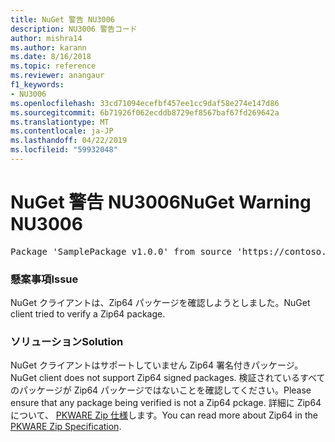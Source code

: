 ```yaml
---
title: NuGet 警告 NU3006
description: NU3006 警告コード
author: mishra14
ms.author: karann
ms.date: 8/16/2018
ms.topic: reference
ms.reviewer: anangaur
f1_keywords:
- NU3006
ms.openlocfilehash: 33cd71094ecefbf457ee1cc9daf58e274e147d86
ms.sourcegitcommit: 6b71926f062ecddb8729ef8567baf67fd269642a
ms.translationtype: MT
ms.contentlocale: ja-JP
ms.lasthandoff: 04/22/2019
ms.locfileid: "59932048"
---
```

# <a name="nuget-warning-nu3006"></a><span data-ttu-id="14c0a-103">NuGet 警告 NU3006</span><span class="sxs-lookup"><span data-stu-id="14c0a-103">NuGet Warning NU3006</span></span>

<pre>Package 'SamplePackage v1.0.0' from source 'https://contoso.com/index.json': Signed Zip64 packages are not supported.</pre>

### <a name="issue"></a><span data-ttu-id="14c0a-104">懸案事項</span><span class="sxs-lookup"><span data-stu-id="14c0a-104">Issue</span></span>

<span data-ttu-id="14c0a-105">NuGet クライアントは、Zip64 パッケージを確認しようとしました。</span><span class="sxs-lookup"><span data-stu-id="14c0a-105">NuGet client tried to verify a Zip64 package.</span></span>


### <a name="solution"></a><span data-ttu-id="14c0a-106">ソリューション</span><span class="sxs-lookup"><span data-stu-id="14c0a-106">Solution</span></span>

<span data-ttu-id="14c0a-107">NuGet クライアントはサポートしていません Zip64 署名付きパッケージ。</span><span class="sxs-lookup"><span data-stu-id="14c0a-107">NuGet client does not support Zip64 signed packages.</span></span> <span data-ttu-id="14c0a-108">検証されているすべてのパッケージが Zip64 パッケージではないことを確認してください。</span><span class="sxs-lookup"><span data-stu-id="14c0a-108">Please ensure that any package being verified is not a Zip64 pckage.</span></span> <span data-ttu-id="14c0a-109">詳細に Zip64 について、 [PKWARE Zip 仕様](https://pkware.cachefly.net/webdocs/casestudies/APPNOTE.TXT)します。</span><span class="sxs-lookup"><span data-stu-id="14c0a-109">You can read more about Zip64 in the [PKWARE Zip Specification](https://pkware.cachefly.net/webdocs/casestudies/APPNOTE.TXT).</span></span>


